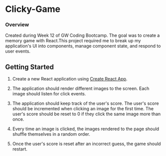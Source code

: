 # Clicky-Game

### Overview

Created during Week 12 of GW Coding Bootcamp. The goal was to create a memory game with React.This project required me to break up my application's UI into components, manage component state, and respond to user events.

## Getting Started

1. Create a new React application using [Create React App](https://github.com/facebookincubator/create-react-app).

2. The application should render different images to the screen. Each image should listen for click events.

3. The application should keep track of the user's score. The user's score should be incremented when clicking an image for the first time. The user's score should be reset to 0 if they click the same image more than once.

4. Every time an image is clicked, the images rendered to the page should shuffle themselves in a random order.

5. Once the user's score is reset after an incorrect guess, the game should restart.
